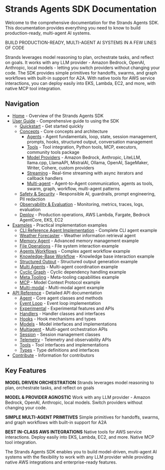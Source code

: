 # Strands Agents SDK Documentation

Welcome to the comprehensive documentation for the Strands Agents SDK. This documentation provides everything you need to know to build production-ready, multi-agent AI systems.

BUILD PRODUCTION-READY, MULTI-AGENT AI SYSTEMS IN A FEW LINES OF CODE

Strands leverages model reasoning to plan, orchestrate tasks, and reflect on goals. It works with any LLM provider - Amazon Bedrock, OpenAI, Anthropic, local models - letting you switch providers without changing your code. The SDK provides simple primitives for handoffs, swarms, and graph workflows with built-in support for A2A. With native tools for AWS service interactions, you can deploy easily into EKS, Lambda, EC2, and more, with native MCP tool integration.

## Navigation

- [Home](./home/) - Overview of the Strands Agents SDK
- [User Guide](./user-guide/) - Comprehensive guide to using the SDK
  - [Quickstart](./user-guide/quickstart/) - Get started quickly
  - [Concepts](./user-guide/concepts/) - Core concepts and architecture
    - [Agents](./user-guide/concepts/agents/) - Agent fundamentals, loop, state, session management, prompts, hooks, structured output, conversation management
    - [Tools](./user-guide/concepts/tools/) - Tool integration, Python tools, MCP, executors, community tools package
    - [Model Providers](./user-guide/concepts/model-providers/) - Amazon Bedrock, Anthropic, LiteLLM, llama.cpp, LlamaAPI, MistralAI, Ollama, OpenAI, SageMaker, Writer, Cohere, custom providers
    - [Streaming](./user-guide/concepts/streaming/) - Real-time streaming with async iterators and callback handlers
    - [Multi-agent](./user-guide/concepts/multi-agent/) - Agent-to-Agent communication, agents as tools, swarm, graph, workflow, multi-agent patterns
  - [Safety & Security](./user-guide/safety-security/) - Responsible AI, guardrails, prompt engineering, PII redaction
  - [Observability & Evaluation](./user-guide/observability-evaluation/) - Monitoring, metrics, traces, logs, evaluation
  - [Deploy](./user-guide/deploy/) - Production operations, AWS Lambda, Fargate, Bedrock AgentCore, EKS, EC2
- [Examples](./examples/) - Practical implementation examples
  - [CLI Reference Agent Implementation](./examples/cli-reference-agent/) - Complete CLI agent example
  - [Weather Forecaster](./examples/weather/) - Weather information retrieval agent
  - [Memory Agent](./examples/memory/) - Advanced memory management example
  - [File Operations](./examples/file-ops/) - File system interaction example
  - [Agents Workflows](./examples/workflows/) - Complex agent workflow example
  - [Knowledge-Base Workflow](./examples/knowledge-base/) - Knowledge base interaction example
  - [Structured Output](./examples/structured-output/) - Structured output generation example
  - [Multi Agents](./examples/multi-agents/) - Multi-agent coordination example
  - [Cyclic Graph](./examples/cyclic-graph/) - Cyclic dependency handling example
  - [Meta Tooling](./examples/meta-tooling/) - Meta-tooling capabilities example
  - [MCP](./examples/mcp/) - Model Context Protocol example
  - [Multi-modal](./examples/multi-modal/) - Multi-modal agent example
- [API Reference](./api-reference/) - Detailed API documentation
  - [Agent](./api-reference/agent/) - Core agent classes and methods
  - [Event Loop](./api-reference/event-loop/) - Event loop implementation
  - [Experimental](./api-reference/experimental/) - Experimental features and APIs
  - [Handlers](./api-reference/handlers/) - Handler classes and interfaces
  - [Hooks](./api-reference/hooks/) - Hook mechanisms and types
  - [Models](./api-reference/models/) - Model interfaces and implementations
  - [Multiagent](./api-reference/multiagent/) - Multi-agent orchestration APIs
  - [Session](./api-reference/session/) - Session management classes
  - [Telemetry](./api-reference/telemetry/) - Telemetry and observability APIs
  - [Tools](./api-reference/tools/) - Tool interfaces and implementations
  - [Types](./api-reference/types/) - Type definitions and interfaces
- [Contribute](./contribute/) - Information for contributors

## Key Features

**MODEL DRIVEN ORCHESTRATION**
Strands leverages model reasoning to plan, orchestrate tasks, and reflect on goals

**MODEL & PROVIDER AGNOSTIC**
Work with any LLM provider - Amazon Bedrock, OpenAI, Anthropic, local models. Switch providers without changing your code.

**SIMPLE MULTI-AGENT PRIMITIVES**
Simple primitives for handoffs, swarms, and graph workflows with built-in support for A2A

**BEST IN-CLASS AWS INTEGRATIONS**
Native tools for AWS service interactions. Deploy easily into EKS, Lambda, EC2, and more. Native MCP tool integration.

The Strands Agents SDK enables you to build model-driven, multi-agent AI systems with the flexibility to work with any LLM provider while providing native AWS integrations and enterprise-ready features.